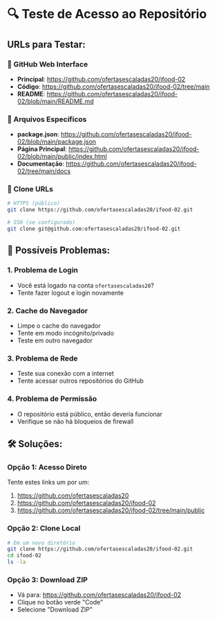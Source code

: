# 🔍 Teste de Acesso ao Repositório

## URLs para Testar:

### 📱 GitHub Web Interface
- **Principal**: https://github.com/ofertasescaladas20/ifood-02
- **Código**: https://github.com/ofertasescaladas20/ifood-02/tree/main
- **README**: https://github.com/ofertasescaladas20/ifood-02/blob/main/README.md

### 📁 Arquivos Específicos
- **package.json**: https://github.com/ofertasescaladas20/ifood-02/blob/main/package.json
- **Página Principal**: https://github.com/ofertasescaladas20/ifood-02/blob/main/public/index.html
- **Documentação**: https://github.com/ofertasescaladas20/ifood-02/tree/main/docs

### 🔄 Clone URLs
```bash
# HTTPS (público)
git clone https://github.com/ofertasescaladas20/ifood-02.git

# SSH (se configurado)
git clone git@github.com:ofertasescaladas20/ifood-02.git
```

## 🚨 Possíveis Problemas:

### 1. **Problema de Login**
- Você está logado na conta `ofertasescaladas20`?
- Tente fazer logout e login novamente

### 2. **Cache do Navegador**
- Limpe o cache do navegador
- Tente em modo incógnito/privado
- Teste em outro navegador

### 3. **Problema de Rede**
- Teste sua conexão com a internet
- Tente acessar outros repositórios do GitHub

### 4. **Problema de Permissão**
- O repositório está público, então deveria funcionar
- Verifique se não há bloqueios de firewall

## 🛠️ Soluções:

### Opção 1: Acesso Direto
Tente estes links um por um:
1. https://github.com/ofertasescaladas20
2. https://github.com/ofertasescaladas20/ifood-02
3. https://github.com/ofertasescaladas20/ifood-02/tree/main/public

### Opção 2: Clone Local
```bash
# Em um novo diretório
git clone https://github.com/ofertasescaladas20/ifood-02.git
cd ifood-02
ls -la
```

### Opção 3: Download ZIP
- Vá para: https://github.com/ofertasescaladas20/ifood-02
- Clique no botão verde "Code"
- Selecione "Download ZIP"